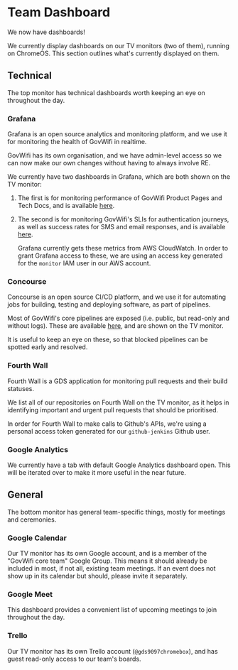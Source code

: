 # Team Dashboard

We now have dashboards!

We currently display dashboards on our TV monitors (two of them), running on ChromeOS. This section 
outlines what's currently displayed on them.

## Technical

The top monitor has technical dashboards worth keeping an eye on throughout the day.

### Grafana

Grafana is an open source analytics and monitoring platform, and we use it for monitoring the health 
of GovWifi in realtime.

GovWifi has its own organisation, and we have admin-level access so we can now make our own changes 
without having to always involve RE. 

We currently have two dashboards in Grafana, which are both shown on the TV monitor:

1. The first is for monitoring performance of GovWifi Product Pages and Tech Docs, and is available
[here](https://grafana-paas.cloudapps.digital/d/KMxSG3DWk/govwifi).

2. The second is for monitoring GovWifi's SLIs for authentication journeys, as well as success rates
for SMS and email responses, and is available
[here](https://grafana-paas.cloudapps.digital/d/THPLfGxWk/govwifi-cloudwatch).
    
    Grafana currently gets these metrics from AWS CloudWatch. In order to grant Grafana access to
    these, we are using an access key generated for the `monitor` IAM user in our AWS account.

### Concourse

Concourse is an open source CI/CD platform, and we use it for automating jobs for building, testing 
and deploying software, as part of pipelines.

Most of GovWifi's core pipelines are exposed (i.e. public, but read-only and without logs). These 
are available [here](https://cd.gds-reliability.engineering/?search=team%3A%20govwifi), and are 
shown on the TV monitor.

It is useful to keep an eye on these, so that blocked pipelines can be spotted early and resolved.

### Fourth Wall

Fourth Wall is a GDS application for monitoring pull requests and their build statuses.

We list all of our repositories on Fourth Wall on the TV monitor, as it helps in identifying 
important and urgent pull requests that should be prioritised.

In order for Fourth Wall to make calls to Github's APIs, we're using a personal access token
generated for our `github-jenkins` Github user.

### Google Analytics

We currently have a tab with default Google Analytics dashboard open. This will be iterated over 
to make it more useful in the near future.

## General

The bottom monitor has general team-specific things, mostly for meetings and ceremonies.

### Google Calendar

Our TV monitor has its own Google account, and is a member of the "GovWifi core team" Google Group.
This means it should already be included in most, if not all, existing team meetings. If an event
does not show up in its calendar but should, please invite it separately.

### Google Meet

This dashboard provides a convenient list of upcoming meetings to join throughout the day.

### Trello

Our TV monitor has its own Trello account (`@gds9097chromebox`), and has guest read-only access to 
our team's boards.
